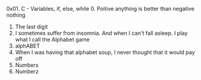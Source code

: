 0x01. C - Variables, if, else, while
0. Poitive anything is better than negative nothing
1. The last digit
2. I sometimes suffer from insomnia. And when I can't fall asleep. I play what I call the Alphabet game
3. alphABET
4. When I was having that alphabet soup, I never thought that it would pay off
5. Numbers
6. Numberz
